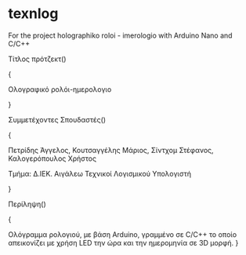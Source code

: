 # texnlog
For the project holographiko roloi - imerologio with Arduino Nano and C/C++

Τίτλος πρότζεκτ()

{

  Ολογραφικό ρολόι-ημερολογιο

}

Συμμετέχοντες Σπουδαστές()

{

Πετρίδης Άγγελος, Κουτσαγγέλης Μάριος, Σίντχομ Στέφανος, Καλογερόπουλος Χρήστος

Τμήμα: Δ.ΙΕΚ. Αιγάλεω Τεχνικοί Λογισμικού Υπολογιστή

}

Περίληψη()

{

Ολόγραμμα ρολογιού, με βάση Arduino, γραμμένο σε C/C++ το οποίο απεικονίζει με χρήση LED την ώρα και την ημερομηνία σε 3D μορφή.
}
